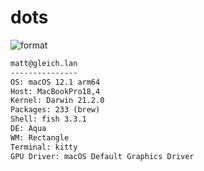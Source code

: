 
# dots

![format](https://github.com/gleich/dots/workflows/format/badge.svg)

```txt
matt@gleich.lan 
--------------- 
OS: macOS 12.1 arm64 
Host: MacBookPro18,4 
Kernel: Darwin 21.2.0 
Packages: 233 (brew) 
Shell: fish 3.3.1 
DE: Aqua 
WM: Rectangle 
Terminal: kitty 
GPU Driver: macOS Default Graphics Driver 
```
